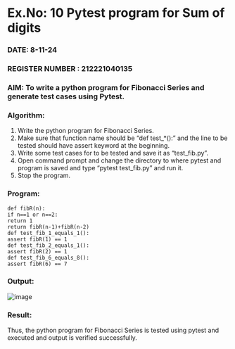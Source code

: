 # Ex.No: 10  Pytest program for Sum of digits

### DATE: 8-11-24                                                                           
### REGISTER NUMBER : 212221040135
### AIM: To write a python program for Fibonacci Series and generate test cases using Pytest. 

### Algorithm:

1. Write the python program for Fibonacci Series. 
2. Make sure that function name should be “def test_*():” and the line to be tested 
should have assert keyword at the beginning. 
3. Write some test cases for to be tested and save it as “test_fib.py”. 
4. Open command prompt and change the directory to where pytest and program is 
saved and type “pytest test_fib.py” and run it. 
5. Stop the program.

### Program:

```
def fibR(n): 
if n==1 or n==2: 
return 1 
return fibR(n-1)+fibR(n-2) 
def test_fib_1_equals_1(): 
assert fibR(1) == 1 
def test_fib_2_equals_1(): 
assert fibR(2) == 1 
def test_fib_6_equals_8(): 
assert fibR(6) == 7 
```










### Output:

![image](https://github.com/user-attachments/assets/8af1f9f8-dcc1-4e07-9b73-cf579d3a2738)



### Result:
Thus, the python program for Fibonacci Series is tested using pytest and executed and output is verified successfully.


